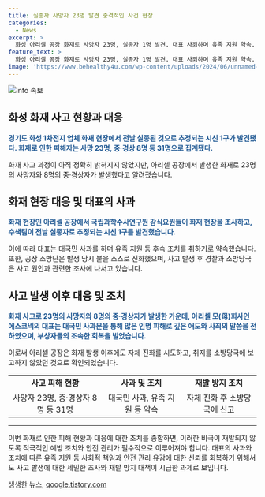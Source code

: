 ```yaml
---
title: 실종자 사망자 23명 발견 충격적인 사건 현장
categories:
  - News
excerpt: >
  화성 아리셀 공장 화재로 사망자 23명, 실종자 1명 발견. 대표 사죄하며 유족 지원 약속. 22일 화재 발생에 이어 25일에도 자체 진화. 아리셀 모(母)회사 대표 참석, 애도와 사죄 전했지만 22일 화재 사고는 소방당국에 알리지 않고 자체 진화한 것으로 밝혀져 논란. 경찰, 시신 신원 파악을 위한 DNA 조사 예정.
feature_text: >
  화성 아리셀 공장 화재로 사망자 23명, 실종자 1명 발견. 대표 사죄하며 유족 지원 약속. 22일 화재 발생에 이어 25일에도 자체 진화. 아리셀 모(母)회사 대표 참석, 애도와 사죄 전했지만 22일 화재 사고는 소방당국에 알리지 않고 자체 진화한 것으로 밝혀져 논란. 경찰, 시신 신원 파악을 위한 DNA 조사 예정.
image: 'https://www.behealthy4u.com/wp-content/uploads/2024/06/unnamed-file.png'
---
```


<p><img src="https://www.behealthy4u.com/wp-content/uploads/2024/06/unnamed-file.png" alt="info 속보" /></p>

<h2 data-ke-size="size26">화성 화재 사고 현황과 대응</h2>

<p data-ke-size="size16"><b><span style="color: #1a5490;">경기도 화성 1차전지 업체 화재 현장에서 전날 실종된 것으로 추정되는 시신 1구가 발견됐다. 화재로 인한 피해자는 사망 23명, 중·경상 8명 등 31명으로 집계됐다.</span></b></p>

<p data-ke-size="size16">화재 사고 과정이 아직 정확히 밝혀지지 않았지만, 아리셀 공장에서 발생한 화재로 23명의 사망자와 8명의 중·경상자가 발생했다고 알려졌습니다. </p>

<h2 data-ke-size="size26">화재 현장 대응 및 대표의 사과</h2>

<p data-ke-size="size16"><b><span style="color: #1a5490;">화재 현장인 아리셀 공장에서 국립과학수사연구원 감식요원들이 화재 현장을 조사하고, 수색팀이 전날 실종자로 추정되는 시신 1구를 발견했습니다.</span></b></p>

<p data-ke-size="size16">이에 따라 대표는 대국민 사과를 하며 유족 지원 등 후속 조치를 취하기로 약속했습니다. 또한, 공장 소방단은 발생 당시 불을 스스로 진화했으며, 사고 발생 후 경찰과 소방당국은 사고 원인과 관련한 조사에 나서고 있습니다. </p>

<h2 data-ke-size="size26">사고 발생 이후 대응 및 조치</h2>

<p data-ke-size="size16"><b><span style="color: #1a5490;">화재 사고로 23명의 사망자와 8명의 중·경상자가 발생한 가운데, 아리셀 모(母)회사인 에스코넥의 대표는 대국민 사과문을 통해 많은 인명 피해로 깊은 애도와 사죄의 말씀을 전하였으며, 부상자들의 조속한 회복을 빌었습니다.</span></b></p>

<p data-ke-size="size16">이로써 아리셀 공장은 화재 발생 이후에도 자체 진화를 시도하고, 취지를 소방당국에 보고하지 않았던 것으로 확인되었습니다. </p>

<table>
    <tr>
        <td style="text-align: center; height: 17px;"><b>사고 피해 현황</b></td>
        <td style="text-align: center; height: 17px;"><b>사과 및 조치</b></td>
        <td style="text-align: center; height: 17px;"><b>재발 방지 조치</b></td>
    </tr>
    <tr>
        <td style="text-align: center; height: 17px;">사망자 23명, 중·경상자 8명 등 31명</td>
        <td style="text-align: center; height: 17px;">대국민 사과, 유족 지원 등 약속</td>
        <td style="text-align: center; height: 17px;">자체 진화 후 소방당국에 신고</td>
    </tr>
</table>

<hr>

<p data-ke-size="size16">이번 화재로 인한 피해 현황과 대응에 대한 조치를 종합하면, 이러한 비극이 재발되지 않도록 적극적인 예방 조치와 안전 관리가 필수적으로 이루어져야 합니다. 대표의 사과와 조치에 따른 유족 지원 등 사회적 책임과 안전 관리 유감에 대한 신뢰를 회복하기 위해서도 사고 발생에 대한 세밀한 조사와 재발 방지 대책이 시급한 과제로 보입니다.</p>
생생한 뉴스, <a href="https://qoogle.tistory.com" rel="dofollow">qoogle.tistory.com</a>


